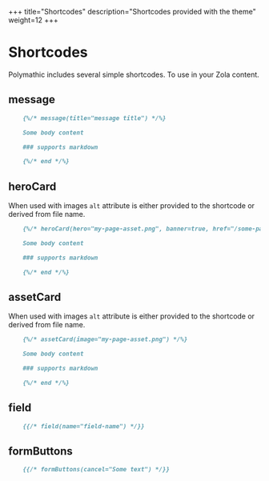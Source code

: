 +++
title="Shortcodes"
description="Shortcodes provided with the theme"
weight=12
+++

# Shortcodes

Polymathic includes several simple shortcodes. To use in your Zola content.

## message

```md
    {%/* message(title="message title") */%}

    Some body content

    ### supports markdown

    {%/* end */%}
```

## heroCard

When used with images `alt` attribute is either provided to the shortcode or derived from file name.

```md
    {%/* heroCard(hero="my-page-asset.png", banner=true, href="/some-page") */%}

    Some body content

    ### supports markdown

    {%/* end */%}
```

## assetCard

When used with images `alt` attribute is either provided to the shortcode or derived from file name.

```md
    {%/* assetCard(image="my-page-asset.png") */%}

    Some body content

    ### supports markdown

    {%/* end */%}
```

## field

```md
    {{/* field(name="field-name") */}}
```

## formButtons

```md
    {{/* formButtons(cancel="Some text") */}}
```